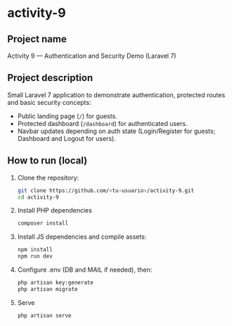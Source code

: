 # activity-9

## Project name
Activity 9 — Authentication and Security Demo (Laravel 7)

## Project description
Small Laravel 7 application to demonstrate authentication, protected routes and basic security concepts:
- Public landing page (`/`) for guests.
- Protected dashboard (`/dashboard`) for authenticated users.
- Navbar updates depending on auth state (Login/Register for guests; Dashboard and Logout for users).

## How to run (local)
1. Clone the repository:
   ```bash
   git clone https://github.com/<tu-usuario>/activity-9.git
   cd activity-9
   ```
2. Install PHP dependencies
    ```bash
    composer install
    ```
3. Install JS dependencies and compile assets:
    ```bash
    npm install
    npm run dev
    ```
4. Configure .env (DB and MAIL if needed), then:
    ```bash
    php artisan key:generate
    php artisan migrate
    ```
5. Serve
    ```bash
    php artisan serve
    ```
    